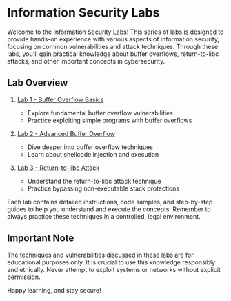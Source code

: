 # Information Security Labs

Welcome to the Information Security Labs! This series of labs is designed to provide hands-on experience with various aspects of information security, focusing on common vulnerabilities and attack techniques. Through these labs, you'll gain practical knowledge about buffer overflows, return-to-libc attacks, and other important concepts in cybersecurity.

## Lab Overview

1. [Lab 1 - Buffer Overflow Basics](./lab-1/index.md)
   - Explore fundamental buffer overflow vulnerabilities
   - Practice exploiting simple programs with buffer overflows

2. [Lab 2 - Advanced Buffer Overflow](./lab-2/index.md)
   - Dive deeper into buffer overflow techniques
   - Learn about shellcode injection and execution

3. [Lab 3 - Return-to-libc Attack](./lab-3/index.md)
   - Understand the return-to-libc attack technique
   - Practice bypassing non-executable stack protections

Each lab contains detailed instructions, code samples, and step-by-step guides to help you understand and execute the concepts. Remember to always practice these techniques in a controlled, legal environment.

## Important Note

The techniques and vulnerabilities discussed in these labs are for educational purposes only. It is crucial to use this knowledge responsibly and ethically. Never attempt to exploit systems or networks without explicit permission.

Happy learning, and stay secure!
